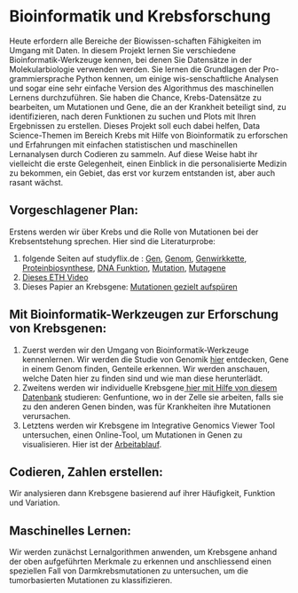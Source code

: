 # Bioinformatik und Krebsforschung 
Heute erfordern alle Bereiche der Biowissen-schaften Fähigkeiten im Umgang mit Daten. In diesem Projekt lernen Sie verschiedene Bioinformatik-Werkzeuge kennen, bei denen Sie Datensätze in der Molekularbiologie verwenden werden. Sie lernen die Grundlagen der Pro-grammiersprache Python kennen, um einige wis-senschaftliche Analysen und sogar eine sehr einfache Version des Algorithmus des maschinellen Lernens durchzuführen. Sie haben die Chance, Krebs-Datensätze zu bearbeiten, um Mutationen und Gene, die an der Krankheit beteiligt sind, zu identifizieren, nach deren Funktionen zu suchen und Plots mit Ihren Ergebnissen zu erstellen. Dieses Projekt soll euch dabei helfen, Data Science-Themen im Bereich Krebs mit Hilfe von Bioinformatik zu erforschen und Erfahrungen mit einfachen statistischen und maschinellen Lernanalysen durch Codieren zu sammeln. Auf diese Weise habt ihr vielleicht die erste Gelegenheit, einen Einblick in die personalisierte Medizin zu bekommen, ein Gebiet, das erst vor kurzem entstanden ist, aber auch rasant wächst. 

## Vorgeschlagener Plan:
Erstens werden wir über Krebs und die Rolle von Mutationen bei der Krebsentstehung sprechen. Hier sind die Literaturprobe:
1) folgende Seiten auf studyflix.de : [Gen](https://studyflix.de/biologie/gen-2599), [Genom](https://studyflix.de/biologie/genom-2645), [Genwirkkette](https://studyflix.de/biologie/genwirkkette-6706), [Proteinbiosynthese](https://studyflix.de/biologie/proteinbiosynthese-2288), [DNA Funktion](https://studyflix.de/biologie/dna-funktion-2601), [Mutation](https://studyflix.de/biologie/mutation-2582), [Mutagene](https://studyflix.de/biologie/mutagene-2574)
2) [Dieses ETH Video](https://ethz.ch/de/studium/bachelor/studienangebot/naturwissenschaften-und-mathematik/biologie/schnuppervorlesungen/-genetik--genomik--bioinformatik---dr--ulrich-genick-.html)
3) Dieses Papier an Krebsgene: [Mutationen gezielt aufspüren](https://www.organische-chemie.ch/chemie/2007feb/mutationen.shtm) 

## Mit Bioinformatik-Werkzeugen zur Erforschung von Krebsgenen:
1) Zuerst werden wir den Umgang von Bioinformatik-Werkzeuge kennenlernen. Wir werden die Studie von Genomik [hier](https://genome.ucsc.edu/cgi-bin/hgTracks?db=hg38&lastVirtModeType=default&lastVirtModeExtraState=&virtModeType=default&virtMode=0&nonVirtPosition=&position=chr2%3A25164893%2D25164925&hgsid=2352559421_I4NPUDNtpp2HapAMaghZPgyd0kNp) entdecken, Gene in einem Genom finden, Genteile erkennen. Wir werden anschauen, welche Daten hier zu finden sind und wie man diese herunterlädt.
2) Zweitens werden wir individuelle Krebsgene[ hier mit Hilfe von diesem Datenbank](https://www.genecards.org) studieren: Genfuntione, wo in der Zelle sie arbeiten, falls sie zu den anderen Genen binden, was für Krankheiten ihre Mutationen verursachen.
3) Letztens werden wir Krebsgene im Integrative Genomics Viewer Tool untersuchen, einen Online-Tool, um Mutationen in Genen zu visualisieren. Hier ist der [Arbeitablauf](https://github.com/tbilgin/Krebsgenomik/blob/main/Visualisierung.md).

## Codieren, Zahlen erstellen:
Wir analysieren dann Krebsgene basierend auf ihrer Häufigkeit, Funktion und Variation. 

## Maschinelles Lernen:
Wir werden zunächst Lernalgorithmen anwenden, um Krebsgene anhand der oben aufgeführten Merkmale zu erkennen und anschliessend einen speziellen Fall von Darmkrebsmutationen zu untersuchen, um die tumorbasierten Mutationen zu klassifizieren. 
